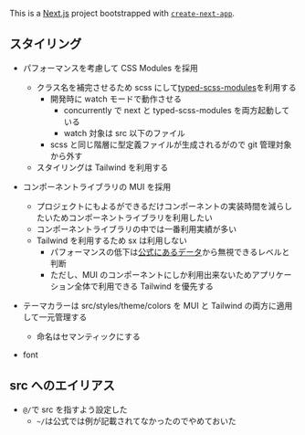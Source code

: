 This is a [Next.js](https://nextjs.org/) project bootstrapped with [`create-next-app`](https://github.com/vercel/next.js/tree/canary/packages/create-next-app).

## スタイリング

- パフォーマンスを考慮して CSS Modules を採用

  - クラス名を補完させるため scss にして[typed-scss-modules](https://github.com/skovy/typed-scss-modules)を利用する
    - 開発時に watch モードで動作させる
      - concurrently で next と typed-scss-modules を両方起動している
      - watch 対象は src 以下のファイル
    - scss と同じ階層に型定義ファイルが生成されるがので git 管理対象から外す
  - スタイリングは Tailwind を利用する

- コンポーネントライブラリの MUI を採用
  - プロジェクトにもよるができるだけコンポーネントの実装時間を減らしたいためコンポーネントライブラリを利用したい
  - コンポーネントライブラリの中では一番利用実績が多い
  - Tailwind を利用するため sx は利用しない
    - パフォーマンスの低下は[公式にあるデータ](https://mui.com/system/basics/#the-sx-prop)から無視できるレベルと判断
    - ただし、MUI のコンポーネントにしか利用出来ないためアプリケーション全体で利用できる Tailwind を優先する
- テーマカラーは src/styles/theme/colors を MUI と Tailwind の両方に適用して一元管理する
  - 命名はセマンティックにする
- font

## src へのエイリアス

- `@/`で src を指すよう設定した
  - `~/`は公式では例が記載されてなかったのでやめておいた
